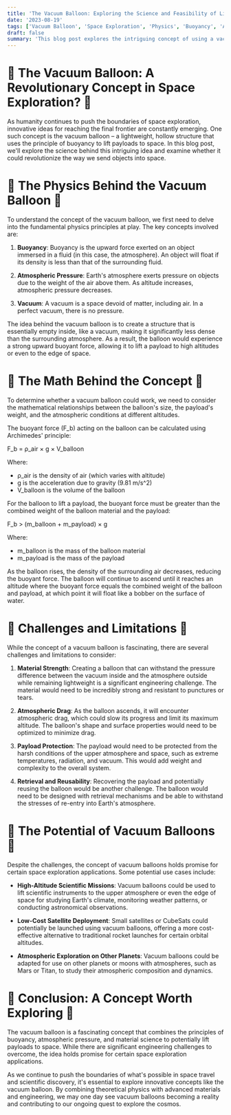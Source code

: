 ```yaml
---
title: 'The Vacuum Balloon: Exploring the Science and Feasibility of Lifting Payloads to Space'
date: '2023-08-19'
tags: ['Vacuum Balloon', 'Space Exploration', 'Physics', 'Buoyancy', 'Atmospheric Pressure']
draft: false
summary: 'This blog post explores the intriguing concept of using a vacuum balloon to lift payloads to space. By examining the physics behind this idea, including buoyancy, atmospheric pressure, and material properties, we delve into the challenges and potential of this innovative approach to space exploration.'
---
```


# 🎈 The Vacuum Balloon: A Revolutionary Concept in Space Exploration? 🎈

As humanity continues to push the boundaries of space exploration, innovative ideas for reaching the final frontier are constantly emerging. One such concept is the vacuum balloon – a lightweight, hollow structure that uses the principle of buoyancy to lift payloads to space. In this blog post, we'll explore the science behind this intriguing idea and examine whether it could revolutionize the way we send objects into space.

# 🧪 The Physics Behind the Vacuum Balloon 🧪

To understand the concept of the vacuum balloon, we first need to delve into the fundamental physics principles at play. The key concepts involved are:

1. **Buoyancy**: Buoyancy is the upward force exerted on an object immersed in a fluid (in this case, the atmosphere). An object will float if its density is less than that of the surrounding fluid.

2. **Atmospheric Pressure**: Earth's atmosphere exerts pressure on objects due to the weight of the air above them. As altitude increases, atmospheric pressure decreases.

3. **Vacuum**: A vacuum is a space devoid of matter, including air. In a perfect vacuum, there is no pressure.

The idea behind the vacuum balloon is to create a structure that is essentially empty inside, like a vacuum, making it significantly less dense than the surrounding atmosphere. As a result, the balloon would experience a strong upward buoyant force, allowing it to lift a payload to high altitudes or even to the edge of space.

# 🌌 The Math Behind the Concept 🌌

To determine whether a vacuum balloon could work, we need to consider the mathematical relationships between the balloon's size, the payload's weight, and the atmospheric conditions at different altitudes.

The buoyant force (F_b) acting on the balloon can be calculated using Archimedes' principle:

F_b = ρ_air × g × V_balloon

Where:

- ρ_air is the density of air (which varies with altitude)
- g is the acceleration due to gravity (9.81 m/s^2)
- V_balloon is the volume of the balloon

For the balloon to lift a payload, the buoyant force must be greater than the combined weight of the balloon material and the payload:

F_b > (m_balloon + m_payload) × g

Where:

- m_balloon is the mass of the balloon material
- m_payload is the mass of the payload

As the balloon rises, the density of the surrounding air decreases, reducing the buoyant force. The balloon will continue to ascend until it reaches an altitude where the buoyant force equals the combined weight of the balloon and payload, at which point it will float like a bobber on the surface of water.

# 🚀 Challenges and Limitations 🚀

While the concept of a vacuum balloon is fascinating, there are several challenges and limitations to consider:

1. **Material Strength**: Creating a balloon that can withstand the pressure difference between the vacuum inside and the atmosphere outside while remaining lightweight is a significant engineering challenge. The material would need to be incredibly strong and resistant to punctures or tears.

2. **Atmospheric Drag**: As the balloon ascends, it will encounter atmospheric drag, which could slow its progress and limit its maximum altitude. The balloon's shape and surface properties would need to be optimized to minimize drag.

3. **Payload Protection**: The payload would need to be protected from the harsh conditions of the upper atmosphere and space, such as extreme temperatures, radiation, and vacuum. This would add weight and complexity to the overall system.

4. **Retrieval and Reusability**: Recovering the payload and potentially reusing the balloon would be another challenge. The balloon would need to be designed with retrieval mechanisms and be able to withstand the stresses of re-entry into Earth's atmosphere.

# 🔭 The Potential of Vacuum Balloons 🔭

Despite the challenges, the concept of vacuum balloons holds promise for certain space exploration applications. Some potential use cases include:

- **High-Altitude Scientific Missions**: Vacuum balloons could be used to lift scientific instruments to the upper atmosphere or even the edge of space for studying Earth's climate, monitoring weather patterns, or conducting astronomical observations.

- **Low-Cost Satellite Deployment**: Small satellites or CubeSats could potentially be launched using vacuum balloons, offering a more cost-effective alternative to traditional rocket launches for certain orbital altitudes.

- **Atmospheric Exploration on Other Planets**: Vacuum balloons could be adapted for use on other planets or moons with atmospheres, such as Mars or Titan, to study their atmospheric composition and dynamics.

# 🌟 Conclusion: A Concept Worth Exploring 🌟

The vacuum balloon is a fascinating concept that combines the principles of buoyancy, atmospheric pressure, and material science to potentially lift payloads to space. While there are significant engineering challenges to overcome, the idea holds promise for certain space exploration applications.

As we continue to push the boundaries of what's possible in space travel and scientific discovery, it's essential to explore innovative concepts like the vacuum balloon. By combining theoretical physics with advanced materials and engineering, we may one day see vacuum balloons becoming a reality and contributing to our ongoing quest to explore the cosmos.
